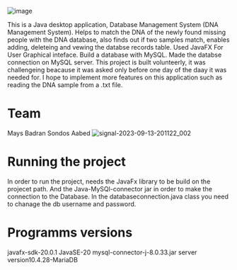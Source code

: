 ![image](https://github.com/sondosaabed/ROMP/assets/65151701/488f3463-eca6-41d7-83aa-aa3d509e1156)

This is a Java desktop application, Database Management System (DNA Management System). Helps to match the DNA of the newly found missing people with the DNA database, also finds out if two samples match, enables adding, deleteing and vewing the databse records table. Used JavaFX For User Graphical inteface. Build a database with MySQL. Made the databse connection on MySQL server. 
This project is built volunteerly, it was challengeing beacause it was asked only before one day of the daay it was needed for. I hope to implement more features on this application such as reading the DNA sample from a .txt file.

# Team 
Mays Badran
Sondos Aabed
![signal-2023-09-13-201122_002](https://github.com/sondosaabed/ROMP/assets/65151701/7c55b34e-fe0e-4023-be2a-56ab26fccc1a)

# Running the project 
In order to run the project, needs the JavaFx library to be build on the projecet path. And the Java-MySQl-connector jar in order to make the connection to the Database. 
In the databaseconnection.java class you need to chanage the db username and password.

# Programms versions
javafx-sdk-20.0.1
JavaSE-20
mysql-connector-j-8.0.33.jar
server version10.4.28-MariaDB
